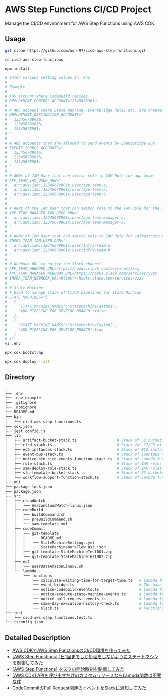 # AWS Step Functions CI/CD Project

Manage the CI/CD environment for AWS Step Functions using AWS CDK.

## Usage

```bash
git clone https://github.com/non-97/cicd-aws-step-functions.git

cd cicd-aws-step-functions

npm install

# Enter various setting values in .env.
# 
# Example
#
# AWS account where CodeBuild resides
# DEPLOYMENT_CONTROL_ACCOUNT=12345678901a
#
# # AWS account where State Machine, EventBridge Rule, etc. are created using AWS SAM from CodeBuild
# DEPLOYMENT_DESTINATION_ACCOUNTS=" 
#   12345678901a,
#   12345678901b,
#   12345678901c
# "
#
# # AWS accounts that are allowed to send events by EventBridge Bus
# EVENTS_SOURCE_ACCOUNTS=" 
#   12345678901a,
#   12345678901b,
#   12345678901c
# "
#
# # ARNs of IAM User that can switch role to IAM Role for app team
# APP_TEAM_IAM_USER_ARN=" 
#   arn:aws:iam::12345678901x:user/app-team-a,
#   arn:aws:iam::12345678901x:user/app-team-b,
#   arn:aws:iam::12345678901x:user/app-team-c
# "
#
# # ARNs of the IAM User that can switch role to the IAM Role for the manager of the app team
# APP_TEAM_MANAGER_IAM_USER_ARN=" 
#   arn:aws:iam::12345678901x:user/app-team-manager-a,
#   arn:aws:iam::12345678901x:user/app-team-manager-b,
# "
#
# # ARNs of IAM User that can switch role to IAM Role for infrastructure team
# INFRA_TEAM_IAM_USER_ARN=" 
#   arn:aws:iam::12345678901x:user/infra-team-a,
#   arn:aws:iam::12345678901x:user/infra-team-b
# "
#
# # Webhook URL to notify the Slack channel
# APP_TEAM_WEBHOOK_URL=https://hooks.slack.com/services/xxxx
# APP_TEAM_MANAGER_WEBHOOK_URL=https://hooks.slack.com/services/yyyy
# INFRA_TEAM_WEBHOOK_URL=https://hooks.slack.com/services/zzzz
#
# # State Machine
# # Used to manage stack of CI/CD pipelines for State Machine
# STATE_MACHINES="[
#   {
#     "STATE_MACHINE_NAMES":"StateMachineTest001",
#     "ADD_PIPELINE_FOR_DEVELOP_BRANCH":false
#   },
#   {
#     "STATE_MACHINE_NAMES":"StateMachineTest002",
#     "ADD_PIPELINE_FOR_DEVELOP_BRANCH":true
#   }
# ]"
vi .env

npx cdk bootstrap

npx cdk deploy --all
```

## Directory

```bash
.
├── .env
├── .env_example
├── .gitignore
├── .npmignore
├── README.md
├── bin
│   └── cicd-aws-step-functions.ts
├── cdk.json
├── jest.config.js
├── lib
│   ├── artifact-bucket-stack.ts                  # Stack of S3 buckets for CodeBuild artifacts
│   ├── cicd-stack.ts                             # Stack for CI/CD of AWS Step Functions
│   ├── ec2-instances-stack.ts                    # Stack of EC2 instances used in the demo
│   ├── event-bus-stack.ts                        # Stack of EventBus to accept events from other accounts
│   ├── notice-sfn-cicd-events-function-stack.ts  # Stack of Lambda functions to notify events of AWS Step Functions CI/CD
│   ├── role-stack.ts                             # Stack of IAM roles and CodeCommit approval rule templates for each role
│   ├── sam-deploy-role-stack.ts                  # Stack of IAM roles for deploying various resources using AWS SAM to another account
│   ├── sfn-template-bucket-stack.ts              # Stack of S3 buckets to store AWS Step Function template files and CodeBuild shell scripts
│   └── workflow-support-function-stack.ts        # Stack of Lambda functions to support the creation of AWS Step Functions workflows
├── out
├── package-lock.json
├── package.json
├── src
│   ├── cloudWatch
│   │   └── AmazonCloudWatch-linux.json
│   ├── codeBuild
│   │   ├── buildCommand.sh
│   │   ├── preBuildCommand.sh
│   │   └── sam-template.yml
│   ├── codeCommit
│   │   ├── git-template
│   │   │   ├── README.md
│   │   │   ├── StateMachineSettings.yml
│   │   │   └── StateMachineWorkFlow.asl.json
│   │   ├── git-template_StateMachineTest001.zip
│   │   └── git-template_StateMachineTest002.zip
│   ├── ec2
│   │   └── userDataAmazonLinux2.sh
│   └── lambda
│       └── functions
│           ├── calculate-waiting-time-for-target-time.ts   # Lambda function to calculate the waiting time until a specified time
│           ├── event-bridge.ts                             # The base Interface for EventBridge event patterns.
│           ├── notice-codebuild-events.ts                  # Lambda function for event notification of CodeBuild
│           ├── notice-execute-state-machine-events.ts      # Lambda function for event notification of Execute StateMachine
│           ├── notice-pull-request-events.ts               # Lambda function for event notification of pull requests
│           ├── same-day-execution-history-check.ts         # Lambda function to check if a StateMachine was executed on the same day
│           └── slack.ts                                    # Functions and Interface for posting messages to Slack
├── test
│   └── cicd-aws-step-functions.test.ts
└── tsconfig.json

```

## Detailed Description

- [AWS CDKでAWS Step FunctionsのCI/CD環境を作ってみた](https://dev.classmethod.jp/articles/cicd-of-aws-step-functions-with-aws-cdk/)
- [[AWS Step Functions] 1日1回までしか処理をしないようにステートマシンを制御してみた](https://dev.classmethod.jp/articles/control-the-state-machine-to-run-only-once-a-day/)
- [[AWS Step Functions] タスクの開始時刻を制御してみた](https://dev.classmethod.jp/articles/aws-step-functions-control-start-time-of-task/)
- [[AWS CDK] APIを呼び出すだけのカスタムリソースならLambda関数は不要な件](https://dev.classmethod.jp/articles/create-custom-resources-with-aws-cdk-without-using-lambda-functions/)
- [CodeCommitのPull Request関連のイベントをSlackに通知してみた](https://dev.classmethod.jp/articles/notify-slack-of-events-related-to-codecommit-pull-requests/)
